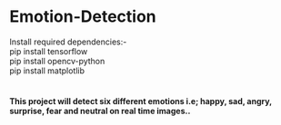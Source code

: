 # Emotion-Detection
Install required dependencies:-
<br>
pip install tensorflow
<br>
pip install opencv-python
<br>
pip install matplotlib
<br>
<br>
<h4> This project will detect six different emotions i.e; happy, sad, angry, surprise, fear and neutral on real time images..</h2>
